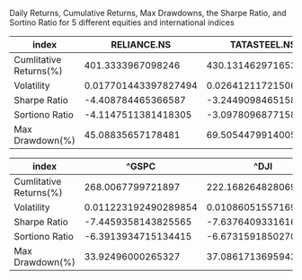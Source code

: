 Daily Returns, Cumulative Returns, Max Drawdowns, the Sharpe Ratio, and Sortino Ratio for 5 different equities and international indices

|index|RELIANCE\.NS|TATASTEEL\.NS|ADANIGREEN\.NS|AMBUJACEM\.NS|ASIANPAINT\.NS|TCS\.NS|NESTLEIND\.NS|
|---|---|---|---|---|---|---|---|
|Cumlitative Returns\(%\)|401\.3333967098246|430\.13146297165326|2919\.047619047619|385\.74709788108095|1705\.2614874848334|1010\.8437023495615|4806\.667297881231|
|Volatility|0\.017701443397827494|0\.026412117215062578|0\.03632297841868262|0\.02010333523589234|0\.01626801986126076|0\.01594667340161757|0\.030863800840339684|
|Sharpe Ratio|-4\.408784465366587|-3\.244909846515842|-2\.1129619969233837|-3\.5781904392160326|-4\.43235136179131|-4\.832625228959611|-4\.53974292494199|
|Sortiono Ratio|-4\.1147511381418305|-3\.0978096877158|-2\.1760032610634688|-3\.590902201805039|-4\.336213463898381|-4\.443340032314708|-4\.837661856509072|
|Max Drawdown\(%\)|45\.08835657178481|69\.50544799140054|84\.44032949984745|50\.57574473886607|28\.67834783239256|27\.211277179753623|31\.958338564084947|



|index|^GSPC|^DJI|^IXIC|^XAX|^RUT|
|---|---|---|---|---|---|
|Cumlitative Returns\(%\)|268\.0067799721897|222\.16826482806985|429\.65147121906807|126\.55179065013573|176\.36151502975287|
|Volatility|0\.011223192490289854|0\.010860515571699814|0\.01301638303251528|0\.012424136754976297|0\.01455627317668335|
|Sharpe Ratio|-7\.4459358143825565|-7\.637640933161636|-6\.9061045036725695|-6\.418809337682651|-5\.442845347378487|
|Sortiono Ratio|-6\.3913934715134415|-6\.673159185027027|-5\.4793607974938565|-5\.697657788803216|-4\.881265296854239|
|Max Drawdown\(%\)|33\.92496000265327|37\.086171369594325|36\.395279909120205|53\.51163257586528|43\.06132568464563|
